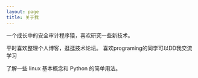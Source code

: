 ```yaml
---
layout: page
title: 关于我 
---
```


一个成长中的安全审计程序猿，喜欢研究一些新技术。
<p>
平时喜欢整理个人博客，逛逛技术论坛。
  喜欢programing的同学可以DD我交流学习
<p>
了解一些 linux 基本概念和 Python 的简单用法。
  
  






